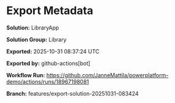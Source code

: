 # Export Metadata

**Solution:** LibraryApp

**Solution Group:** Library

**Exported:** 2025-10-31 08:37:24 UTC

**Exported by:** github-actions[bot]

**Workflow Run:** https://github.com/JanneMattila/powerplatform-demo/actions/runs/18967198081

**Branch:** features/export-solution-20251031-083424
